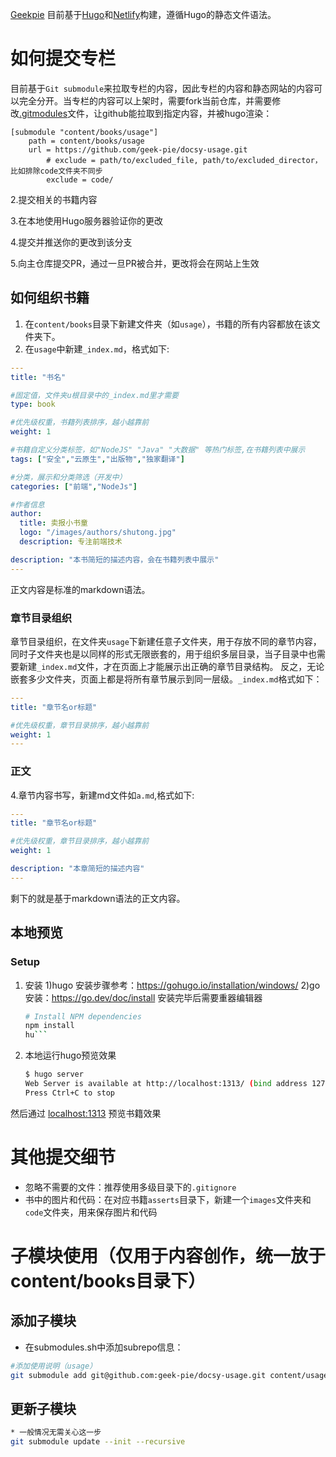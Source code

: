 
[Geekpie](https://geekpie.chat/) 目前基于[Hugo](https://gohugo.io/)和[Netlify](https://www.netlify.com/)构建，遵循Hugo的静态文件语法。


# 如何提交专栏
目前基于`Git submodule`来拉取专栏的内容，因此专栏的内容和静态网站的内容可以完全分开。当专栏的内容可以上架时，需要fork当前仓库，并需要修改[.gitmodules](https://github.com/geek-pie/geek-pie.github.io/blob/main/.gitmodules)文件，让github能拉取到指定内容，并被hugo渲染：

```git
[submodule "content/books/usage"]
	path = content/books/usage
	url = https://github.com/geek-pie/docsy-usage.git
        # exclude = path/to/excluded_file, path/to/excluded_director，比如排除code文件夹不同步
        exclude = code/
```


2.提交相关的书籍内容

3.在本地使用Hugo服务器验证你的更改

4.提交并推送你的更改到该分支

5.向主仓库提交PR，通过一旦PR被合并，更改将会在网站上生效

## 如何组织书籍
1. 在`content/books`目录下新建文件夹（如`usage`），书籍的所有内容都放在该文件夹下。
2. 在`usage`中新建`_index.md`，格式如下:
   
```yaml
---
title: "书名" 

#固定值，文件夹u根目录中的_index.md里才需要
type: book

#优先级权重，书籍列表排序，越小越靠前
weight: 1

#书籍自定义分类标签，如"NodeJS" "Java" "大数据" 等热门标签,在书籍列表中展示
tags: ["安全","云原生","出版物","独家翻译"]

#分类，展示和分类筛选（开发中）
categories: ["前端","NodeJs"]

#作者信息
author:
  title: 卖报小书童
  logo: "/images/authors/shutong.jpg"
  description: 专注前端技术

description: "本书简短的描述内容，会在书籍列表中展示"
---
```
正文内容是标准的markdown语法。

### 章节目录组织
章节目录组织，在文件夹`usage`下新建任意子文件夹，用于存放不同的章节内容，同时子文件夹也是以同样的形式无限嵌套的，用于组织多层目录，当子目录中也需要新建`_index.md`文件，才在页面上才能展示出正确的章节目录结构。
反之，无论嵌套多少文件夹，页面上都是将所有章节展示到同一层级。`_index.md`格式如下：

```yaml
---
title: "章节名or标题"

#优先级权重，章节目录排序，越小越靠前
weight: 1
---
```

### 正文
4.章节内容书写，新建md文件如`a.md`,格式如下:

```yaml
---
title: "章节名or标题" 

#优先级权重，章节目录排序，越小越靠前
weight: 1

description: "本章简短的描述内容"
---
```
剩下的就是基于markdown语法的正文内容。




## 本地预览
### Setup
1. 安装
    1)hugo 安装步骤参考：https://gohugo.io/installation/windows/
    2)go 安装：https://go.dev/doc/install
    安装完毕后需要重器编辑器
    ```sh
    # Install NPM dependencies
    npm install
    hu```

2. 本地运行hugo预览效果

    ```sh
    $ hugo server
    Web Server is available at http://localhost:1313/ (bind address 127.0.0.1)
    Press Ctrl+C to stop
    ```

然后通过 [localhost:1313](http://localhost:1313/) 预览书籍效果

# 其他提交细节
* 忽略不需要的文件：推荐使用多级目录下的`.gitignore`
* 书中的图片和代码：在对应书籍`asserts`目录下，新建一个`images`文件夹和`code`文件夹，用来保存图片和代码

# 子模块使用（仅用于内容创作，统一放于content/books目录下）

## 添加子模块
* 在submodules.sh中添加subrepo信息：

```sh
#添加使用说明（usage）
git submodule add git@github.com:geek-pie/docsy-usage.git content/usage
```
## 更新子模块
```sh
* 一般情况无需关心这一步
git submodule update --init --recursive
```

